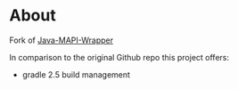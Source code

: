 About
=====

Fork of [Java-MAPI-Wrapper](http://github.com/brightcoveos/Java-MAPI-Wrapper)

In comparison to the original Github repo this project offers:

* gradle 2.5 build management
